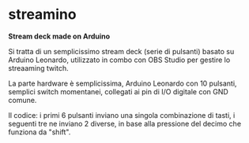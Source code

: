 # streamino
**Stream deck made on Arduino**

Si tratta di un semplicissimo stream deck (serie di pulsanti) basato su Arduino Leonardo, utilizzato in combo con OBS Studio per gestire lo streaaming twitch.

La parte hardware è semplicissima, Arduino Leonardo con 10 pulsanti, semplici switch momentanei, collegati ai pin di I/O digitale con GND comune.

Il codice: i primi 6 pulsanti inviano una singola combinazione di tasti, i seguenti tre ne inviano 2 diverse, in base alla pressione del decimo che funziona da "shift".



